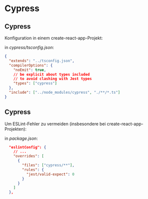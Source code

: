 # Cypress

## Cypress

Konfiguration in einem create-react-app-Projekt:

in _cypress/tsconfig.json_:

```json
{
  "extends": "../tsconfig.json",
  "compilerOptions": {
    "noEmit": true,
    // be explicit about types included
    // to avoid clashing with Jest types
    "types": ["cypress"]
  },
  "include": ["../node_modules/cypress", "./**/*.ts"]
}
```

## Cypress

Um ESLint-Fehler zu vermeiden (insbesondere bei create-react-app-Projekten):

in _package.json_:

```json
  "eslintConfig": {
    // ...
    "overrides": [
      {
        "files": ["cypress/**"],
        "rules": {
          "jest/valid-expect": 0
        }
      }
    ]
  },
```
